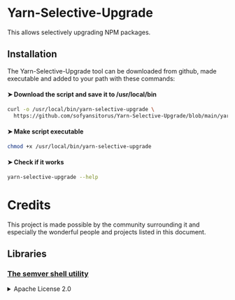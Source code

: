 # Yarn-Selective-Upgrade
This allows selectively upgrading NPM packages.

Installation
-----

The Yarn-Selective-Upgrade tool can be downloaded from github, made executable and added to your path with these commands:

#### ➤ Download the script and save it to /usr/local/bin
```bash
curl -o /usr/local/bin/yarn-selective-upgrade \
  https://github.com/sofyansitorus/Yarn-Selective-Upgrade/blob/main/yarn-selective-upgrade
```

#### ➤ Make script executable
```bash
chmod +x /usr/local/bin/yarn-selective-upgrade
```

#### ➤ Check if it works
```bash
yarn-selective-upgrade --help
```

# Credits

This project is made possible by the community surrounding it and especially the wonderful people and projects listed in this document.


## Libraries

### [The semver shell utility](https://github.com/fsaintjacques/semver-tool)

<details>
  <summary>Apache License 2.0</summary>

    https://github.com/fsaintjacques/semver-tool/blob/master/LICENSE

</details>
